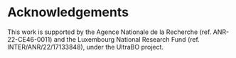 # Acknowledgements

This work is supported by the Agence Nationale de la Recherche (ref. ANR-22-CE46-0011) and the Luxembourg National Research Fund (ref. INTER/ANR/22/17133848), under the UltraBO project.
